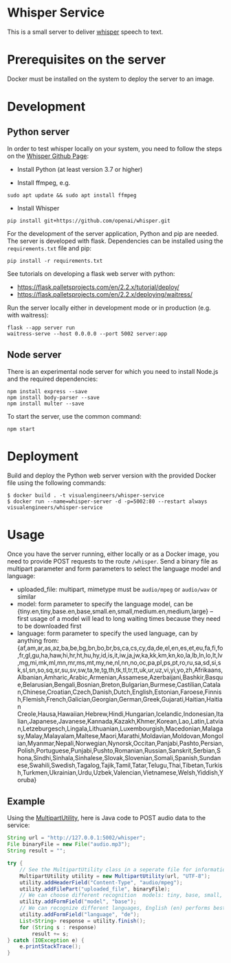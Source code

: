 # Whisper Service

This is a small server to deliver [whisper](https://openai.com/blog/whisper/) speech to text.

# Prerequisites on the server

Docker must be installed on the system to deploy the server to an image.

# Development

## Python server

In order to test whisper locally on your system, you need to follow the steps on the [Whisper Github Page](https://github.com/openai/whisper):

* Install Python (at least version 3.7 or higher)

* Install ffmpeg, e.g.

```
sudo apt update && sudo apt install ffmpeg
```

* Install Whisper

```
pip install git+https://github.com/openai/whisper.git 
``` 

For the development of the server application, Python and pip are needed. The server is developed with flask. Dependencies can be installed using the `requirements.txt` file and pip:

```
pip install -r requirements.txt
```

See tutorials on developing a flask web server with python:

* https://flask.palletsprojects.com/en/2.2.x/tutorial/deploy/
* https://flask.palletsprojects.com/en/2.2.x/deploying/waitress/

Run the server locally either in development mode or in production (e.g. with waitress):

```
flask --app server run
waitress-serve --host 0.0.0.0 --port 5002 server:app
```

## Node server

There is an experimental node server for which you need to install Node.js and the required dependencies:

```
npm install express --save
npm install body-parser --save
npm install multer --save
```

To start the server, use the common command:

```
npm start
```

# Deployment

Build and deploy the Python web server version with the provided Docker file using the following commands:

```
$ docker build . -t visualengineers/whisper-service
$ docker run --name=whisper-server -d -p=5002:80 --restart always visualengineers/whisper-service
```

# Usage

Once you have the server running, either locally or as a Docker image, you need to provide POST requests to the route `/whisper`. Send a binary file as multipart parameter and form parameters to select the language model and language:

* uploaded_file: multipart, mimetype must be `audio/mpeg` or `audio/wav` or similar
* model: form parameter to specify the language model, can be {tiny.en,tiny,base.en,base,small.en,small,medium.en,medium,large} – first usage of a model will lead to long waiting times because they need to be downloaded first
* language: form parameter to specify the used language, can by anything from: {af,am,ar,as,az,ba,be,bg,bn,bo,br,bs,ca,cs,cy,da,de,el,en,es,et,eu,fa,fi,fo,fr,gl,gu,ha,haw,hi,hr,ht,hu,hy,id,is,it,iw,ja,jw,ka,kk,km,kn,ko,la,lb,ln,lo,lt,lv,mg,mi,mk,ml,mn,mr,ms,mt,my,ne,nl,nn,no,oc,pa,pl,ps,pt,ro,ru,sa,sd,si,sk,sl,sn,so,sq,sr,su,sv,sw,ta,te,tg,th,tk,tl,tr,tt,uk,ur,uz,vi,yi,yo,zh,Afrikaans,Albanian,Amharic,Arabic,Armenian,Assamese,Azerbaijani,Bashkir,Basque,Belarusian,Bengali,Bosnian,Breton,Bulgarian,Burmese,Castilian,Catalan,Chinese,Croatian,Czech,Danish,Dutch,English,Estonian,Faroese,Finnish,Flemish,French,Galician,Georgian,German,Greek,Gujarati,Haitian,Haitian Creole,Hausa,Hawaiian,Hebrew,Hindi,Hungarian,Icelandic,Indonesian,Italian,Japanese,Javanese,Kannada,Kazakh,Khmer,Korean,Lao,Latin,Latvian,Letzeburgesch,Lingala,Lithuanian,Luxembourgish,Macedonian,Malagasy,Malay,Malayalam,Maltese,Maori,Marathi,Moldavian,Moldovan,Mongolian,Myanmar,Nepali,Norwegian,Nynorsk,Occitan,Panjabi,Pashto,Persian,Polish,Portuguese,Punjabi,Pushto,Romanian,Russian,Sanskrit,Serbian,Shona,Sindhi,Sinhala,Sinhalese,Slovak,Slovenian,Somali,Spanish,Sundanese,Swahili,Swedish,Tagalog,Tajik,Tamil,Tatar,Telugu,Thai,Tibetan,Turkish,Turkmen,Ukrainian,Urdu,Uzbek,Valencian,Vietnamese,Welsh,Yiddish,Yoruba}

## Example

Using the [MultipartUtility](https://www.codejava.net/java-se/networking/upload-files-by-sending-multipart-request-programmatically), here is Java code to POST audio data to the service:

```Java
String url = "http://127.0.0.1:5002/whisper";
File binaryFile = new File("audio.mp3");
String result = "";

try {
    // See the MultipartUtility class in a seperate file for information
    MultipartUtility utility = new MultipartUtility(url, "UTF-8");
    utility.addHeaderField("Content-Type", "audio/mpeg");
    utility.addFilePart("uploaded_file", binaryFile);
    // We can choose different recognition  models: tiny, base, small, medium, large 
    utility.addFormField("model", "base");
    // We can recognize different languages, English (en) performs best, German (de) worse
    utility.addFormField("language", "de");
    List<String> response = utility.finish();
    for (String s : response)
        result += s;
} catch (IOException e) {
    e.printStackTrace();
}
```
